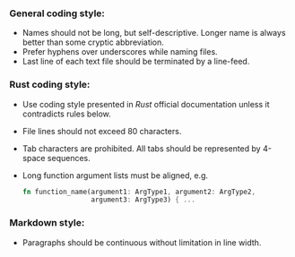 ### General coding style:

- Names should not be long, but self-descriptive. Longer name is always better than some cryptic abbreviation.
- Prefer hyphens over underscores while naming files.
- Last line of each text file should be terminated by a line-feed.

### Rust coding style:

- Use coding style presented in *Rust* official documentation unless it contradicts rules below.
- File lines should not exceed 80 characters.
- Tab characters are prohibited. All tabs should be represented by 4-space sequences.
- Long function argument lists must be aligned, e.g.

    ```rust
    fn function_name(argument1: ArgType1, argument2: ArgType2,
                     argument3: ArgType3) { ...
    ```

### Markdown style:

- Paragraphs should be continuous without limitation in line width.
